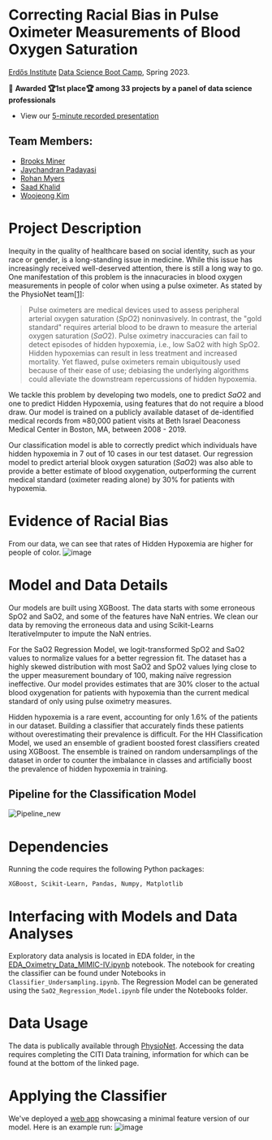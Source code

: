 # Correcting Racial Bias in Pulse Oximeter Measurements of Blood Oxygen Saturation
[Erdős Institute](https://www.erdosinstitute.org/) [Data Science Boot Camp](https://www.erdosinstitute.org/programs/spring-2023/data-science-boot-camp), Spring 2023.

🎉 **Awarded 🏆1st place🏆 among 33 projects by a panel of data science professionals**
- View our [5-minute recorded presentation](https://www.erdosinstitute.org/project-database/spring-2023/data-science-boot-camp/correcting-racial-bias-in-measurement-of-blood-oxygen-saturation)

## Team Members:
- [Brooks Miner](https://www.linkedin.com/in/brooks-miner/)
- [Jaychandran Padayasi](https://www.linkedin.com/in/jaychandran-padayasi/)
- [Rohan Myers](https://www.linkedin.com/in/rohanmyers/)
- [Saad Khalid](https://www.linkedin.com/in/saad-khalid-9b31b3125/)
- [Woojeong Kim](https://www.linkedin.com/in/woojeongkim1123/)

# Project Description

Inequity in the quality of healthcare based on social identity, such as your race or gender, is a long-standing issue in medicine. While this issue has increasingly received well-deserved attention, there is still a long way to go. One manifestation of this problem is the innacuracies in blood oxygen measurements in people of color when using a pulse oximeter. As stated by the PhysioNet team[[1]](https://physionet.org/content/mit-critical-datathon-2023/1.0.0/):

>Pulse oximeters are medical devices used to assess peripheral arterial oxygen saturation $(SpO2)$ noninvasively. In contrast, the "gold standard" requires arterial blood to be drawn to measure the arterial oxygen saturation $(SaO2)$. Pulse oximetry inaccuracies can fail to detect episodes of hidden hypoxemia, i.e., low SaO2 with high SpO2. Hidden hypoxemias can result in less treatment and increased mortality. Yet flawed, pulse oximeters remain ubiquitously used because of their ease of use; debiasing the underlying algorithms could alleviate the downstream repercussions of hidden hypoxemia.<br>

We tackle this problem by developing two models, one to predict $SaO2$ and one to predict Hidden Hypoxemia, using features that do not require a blood draw. Our model is trained on a publicly available dataset of de-identified medical records from ≈80,000 patient visits at Beth Israel Deaconess Medical Center in Boston, MA, between 2008 - 2019.<br>

Our classification model is able to correctly predict which individuals have hidden hypoxemia in 7 out of 10 cases in our test dataset. Our regression model to predict arterial blook oxygen saturation ($SaO2$) was also able to provide a better estimate of blood oxygenation, outperforming the current medical standard (oximeter reading alone) by 30% for patients with hypoxemia.<br>

# Evidence of Racial Bias
From our data, we can see that rates of Hidden Hypoxemia are higher for people of color.
![image](https://github.com/brooksminer/pulse-ox-correction/assets/12636792/07c8aba1-953b-4dc2-8baa-98aa485cb1ba)

# Model and Data Details
Our models are built using XGBoost. The data starts with some erroneous SpO2 and SaO2, and some of the features have NaN entries. We clean our data by removing the erroneous data and using Scikit-Learns IterativeImputer to impute the NaN entries. <br>

For the SaO2 Regression Model, we logit-transformed SpO2 and SaO2 values to normalize values for a better regression fit. The dataset has a highly skewed distribution with most SaO2 and SpO2 values lying close to the upper measurement boundary of 100, making naïve regression ineffective. Our model provides estimates that are 30% closer to the actual blood oxygenation for patients with hypoxemia than the current medical standard of only using pulse oximetry measures. <br>

Hidden hypoxemia is a rare event, accounting for only 1.6% of the patients in our dataset. Building a classifier that accurately finds these patients without overestimating their prevalence is difficult. For the HH Classification Model, we used an ensemble of gradient boosted forest classifiers created using XGBoost. The ensemble is trained on random undersamplings of the dataset in order to counter the imbalance in classes and artificially boost the prevalence of hidden hypoxemia in training.

## Pipeline for the Classification Model<br>
![Pipeline_new](https://github.com/brooksminer/pulse-ox-correction/assets/69217005/e387815c-5223-4c55-b2de-cc5c52af731d)

# Dependencies
Running the code requires the following Python packages: 
```
XGBoost, Scikit-Learn, Pandas, Numpy, Matplotlib
```
# Interfacing with Models and Data Analyses
Exploratory data analysis is located in EDA folder, in the [EDA_Oximetry_Data_MIMIC-IV.ipynb](https://github.com/brooksminer/pulse-ox-correction/blob/main/EDA/EDA_Oximetry_Data_MIMIC-IV.ipynb) notebook. The notebook for creating the classifier can be found under Notebooks in `Classifier_Undersampling.ipynb`. The Regression Model can be generated using the `SaO2_Regression_Model.ipynb` file under the Notebooks folder. 

# Data Usage
The data is publically available through [PhysioNet](https://physionet.org/content/mit-critical-datathon-2023/1.0.0/). Accessing the data requires completing the CITI Data training, information for which can be found at the bottom of the linked page. 

# Applying the Classifier
We've deployed a [web app](https://huggingface.co/spaces/zonova/pulse_ox) showcasing a minimal feature version of our model. 
Here is an example run:
![image](https://github.com/brooksminer/pulse-ox-correction/assets/12636792/6d3e09bb-4778-4b4d-aa76-dfb59e185eb4)


